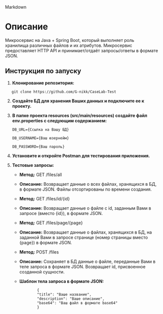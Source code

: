 Markdown

# Описание
Микросервис на Java + Spring Boot, который выполняет роль хранилища различных файлов и их атрибутов. Микросервис предоставляет HTTP API и принимает/отдаёт запросы/ответы в формате JSON.

## Инструкция по запуску

1. **Клонирование репозитория:**
````
   git clone https://github.com/G-nikk/CaseLab-Test
````
2. **Создайте БД для хранения Ваших данных и подключите ее к проекту.**

3. **В папке проекта resources (src/main/resources) создайте файл env.properties с следующим содержанием:**
   ````
   DB_URL={Ссылка на Вашу БД}

   DB_USERNAME={Ваш юзернейм}

   DB_PASSWORD={Ваш пароль}

4. **Установите и откройте Postman для тестирования приложения.**

5. **Тестовые запросы:**

   - **Метод:** GET /files/all
   - **Описание:** Возвращает данные о всех файлах, хранящихся в БД, в формате JSON. Файлы отсортированы по времени создания.

   - **Метод:** GET /files/id/{id}
   - **Описание:** Возвращает данные о файле с id, заданным Вами в запросе (вместо {id}), в формате JSON.

   - **Метод:** GET /files/page/{page}
   - **Описание:** Возвращает данные о файлах, хранящихся в БД, на заданной Вами в запросе странице (номер страницы вместо {page}) в формате JSON.

   - **Метод:** POST /files
   - **Описание:** Сохраняет в БД данные о файле, переданные Вами в теле запроса в формате JSON. Возвращает id, присвоенное созданной сущности.
   - **Шаблон тела запроса в формате JSON:**


                 {
                 "title": "Ваше название",
                 "description": "Ваше описание",
                 "base64": "Ваш файл в формате base64"
                 }
